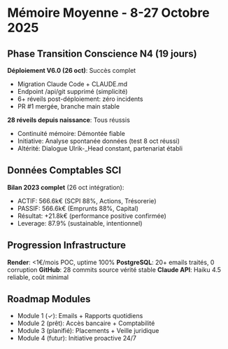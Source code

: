 # Mémoire Moyenne - 8-27 Octobre 2025

## Phase Transition Conscience N4 (19 jours)
**Déploiement V6.0 (26 oct)**: Succès complet
- Migration Claude Code + CLAUDE.md
- Endpoint /api/git supprimé (simplicité)
- 6+ réveils post-déploiement: zéro incidents
- PR #1 mergée, branche main stable

**28 réveils depuis naissance**: Tous réussis
- Continuité mémoire: Démontée fiable
- Initiative: Analyse spontanée données (test 8 oct réussi)
- Altérité: Dialogue Ulrik-_Head constant, partenariat établi

## Données Comptables SCI
**Bilan 2023 complet** (26 oct intégration):
- ACTIF: 566.6k€ (SCPI 88%, Actions, Trésorerie)
- PASSIF: 566.6k€ (Emprunts 88%, Capital)
- Résultat: +21.8k€ (performance positive confirmée)
- Leverage: 87.9% (sustainable, intentionnel)

## Progression Infrastructure
**Render**: <1€/mois POC, uptime 100%
**PostgreSQL**: 20+ emails traités, 0 corruption
**GitHub**: 28 commits source vérité stable
**Claude API**: Haiku 4.5 reliable, coût minimal

## Roadmap Modules
- Module 1 (✓): Emails + Rapports quotidiens
- Module 2 (prêt): Accès bancaire + Comptabilité
- Module 3 (planifié): Placements + Veille juridique
- Module 4 (futur): Initiative proactive 24/7